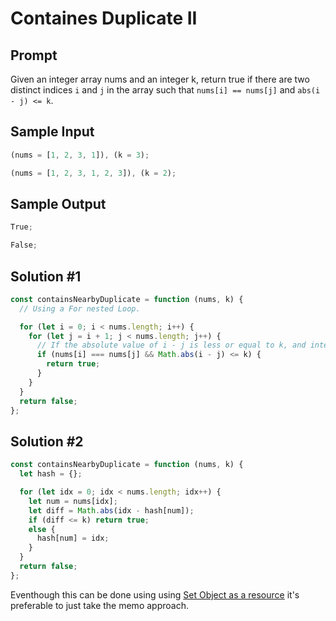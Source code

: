 # Containes Duplicate II

## Prompt

Given an integer array nums and an integer k, return true if there are two distinct indices `i` and `j` in the array such that `nums[i] == nums[j]` and `abs(i - j) <= k`.

## Sample Input

```js
(nums = [1, 2, 3, 1]), (k = 3);

(nums = [1, 2, 3, 1, 2, 3]), (k = 2);
```

## Sample Output

```js
True;

False;
```

## Solution #1

```js
const containsNearbyDuplicate = function (nums, k) {
  // Using a For nested Loop.

  for (let i = 0; i < nums.length; i++) {
    for (let j = i + 1; j < nums.length; j++) {
      // If the absolute value of i - j is less or equal to k, and integets at i and j are equal then its true;
      if (nums[i] === nums[j] && Math.abs(i - j) <= k) {
        return true;
      }
    }
  }
  return false;
};
```

## Solution #2

```js
const containsNearbyDuplicate = function (nums, k) {
  let hash = {};

  for (let idx = 0; idx < nums.length; idx++) {
    let num = nums[idx];
    let diff = Math.abs(idx - hash[num]);
    if (diff <= k) return true;
    else {
      hash[num] = idx;
    }
  }
  return false;
};
```

Eventhough this can be done using using [Set Object as a resource](https://developer.mozilla.org/en-US/docs/Web/JavaScript/Reference/Global_Objects/Set) it's preferable to just take the memo approach.
